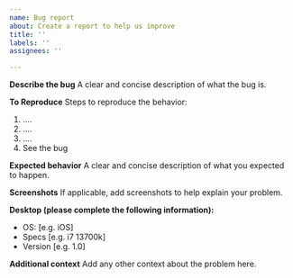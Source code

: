 ```yaml
---
name: Bug report
about: Create a report to help us improve
title: ''
labels: ''
assignees: ''

---
```


**Describe the bug**
A clear and concise description of what the bug is.

**To Reproduce**
Steps to reproduce the behavior:
1. ....
2. ....
3. ....
4. See the bug

**Expected behavior**
A clear and concise description of what you expected to happen.

**Screenshots**
If applicable, add screenshots to help explain your problem.

**Desktop (please complete the following information):**
 - OS: [e.g. iOS]
 - Specs [e.g. i7 13700k]
 - Version [e.g. 1.0]

**Additional context**
Add any other context about the problem here.

